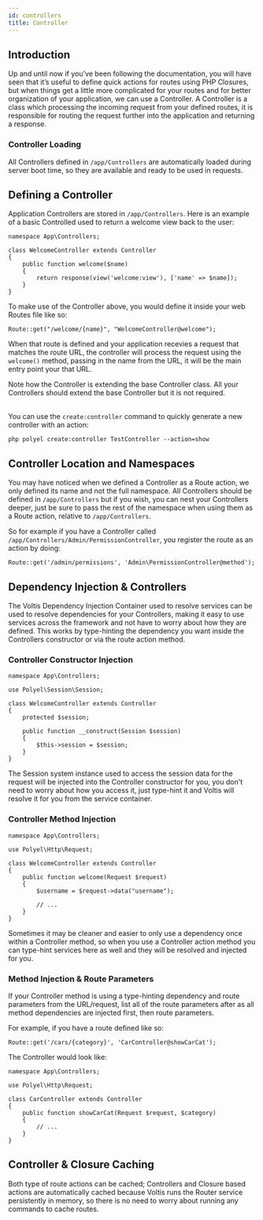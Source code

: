 ```yaml
---
id: controllers
title: Controller
---
```


## Introduction

Up and until now if you’ve been following the documentation, you will have seen that it’s useful to define quick actions for routes using PHP Closures, but when things get a little more complicated for your routes and for better organization of your application, we can use a Controller. A Controller is a class which processing the incoming request from your defined routes, it is responsible for routing the request further into the application and returning a response.

### Controller Loading

All Controllers defined in `/app/Controllers` are automatically loaded during server boot time, so they are available and ready to be used in requests.

## Defining a Controller

Application Controllers are stored in `/app/Controllers`. Here is an example of a basic Controlled used to return a welcome view back to the user:

```
namespace App\Controllers;

class WelcomeController extends Controller
{
    public function welcome($name)
    {
        return response(view('welcome:view'), ['name' => $name]);
    }
}
```

To make use of the Controller above, you would define it inside your web Routes file like so:

```
Route::get("/welcome/{name}", "WelcomeController@welcome");
```

When that route is defined and your application recevies a request that matches the route URL, the controller will process the request using the `welcome()` method, passing in the name from the URL, it will be the main entry point your that URL.

<div class="noteMsg">Note how the Controller is extending the base Controller class. All your Controllers should extend the base Controller but it is not required.</div>
<br/>

You can use the `create:controller` command to quickly generate a new controller with an action:

```text
php polyel create:controller TestController --action=show
```

## Controller Location and Namespaces

You may have noticed when we defined a Controller as a Route action, we only defined its name and not the full namespace. All Controllers should be defined in `/app/Controllers` but if you wish, you can nest your Controllers deeper, just be sure to pass the rest of the namespace when using them as a Route action, relative to `/app/Controllers`.

So for example if you have a Controller called `/app/Controllers/Admin/PermissionController`, you register the route as an action by doing:

```
Route::get('/admin/permissions', 'Admin\PermissionController@method');
```

## Dependency Injection & Controllers

The Voltis Dependency Injection Container used to resolve services can be used to resolve dependencies for your Controllers, making it easy to use services across the framework and not have to worry about how they are defined. This works by type-hinting the dependency you want inside the Controllers constructor or via the route action method.

### Controller Constructor Injection

```
namespace App\Controllers;

use Polyel\Session\Session;

class WelcomeController extends Controller
{
	protected $session;

    public function __construct(Session $session)
    {
        $this->session = $session;
    }
}
```

The Session system instance used to access the session data for the request will be injected into the Controller constructor for you, you don't need to worry about how you access it, just type-hint it and Voltis will resolve it for you from the service container.

### Controller Method Injection

```
namespace App\Controllers;

use Polyel\Http\Request;

class WelcomeController extends Controller
{
    public function welcome(Request $request)
    {
        $username = $request->data("username");

		// ...
    }
}
```

Sometimes it may be cleaner and easier to only use a dependency once within a Controller method, so when you use a Controller action method you can type-hint services here as well and they will be resolved and injected for you. 

### Method Injection & Route Parameters

If your Controller method is using a type-hinting dependency and route parameters from the URL/request, list all of the route parameters after as all method dependencies are injected first, then route parameters.

For example, if you have a route defined like so:

```
Route::get('/cars/{category}', 'CarController@showCarCat');
```

The Controller would look like:

```
namespace App\Controllers;

use Polyel\Http\Request;

class CarController extends Controller
{
    public function showCarCat(Request $request, $category)
    {
        // ...
    }
}
```

## Controller & Closure Caching

Both type of route actions can be cached; Controllers and Closure based actions are automatically cached because Voltis runs the Router service persistently in memory, so there is no need to worry about running any commands to cache routes.
